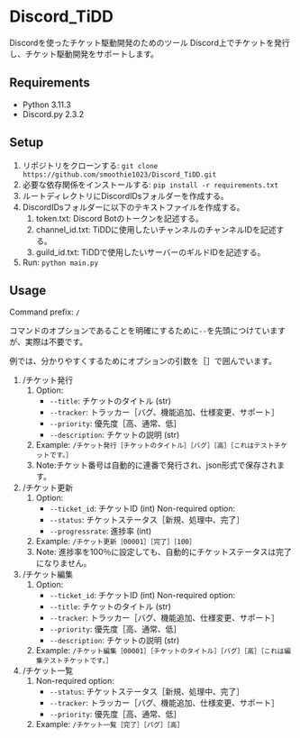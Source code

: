 # Discord_TiDD
Discordを使ったチケット駆動開発のためのツール
Discord上でチケットを発行し、チケット駆動開発をサポートします。

## Requirements
 - Python 3.11.3
 - Discord.py 2.3.2

## Setup
1. リポジトリをクローンする:
    `git clone https://github.com/smoothie1023/Discord_TiDD.git`
2. 必要な依存関係をインストールする: `pip install -r requirements.txt`
3. ルートディレクトリにDiscordIDsフォルダーを作成する。
4. DiscordIDsフォルダーに以下のテキストファイルを作成する。
    1. token.txt: Discord Botのトークンを記述する。
    2. channel_id.txt: TiDDに使用したいチャンネルのチャンネルIDを記述する。
    3. guild_id.txt: TiDDで使用したいサーバーのギルドIDを記述する。
5. Run: `python main.py`
## Usage
Command prefix: `/`

コマンドのオプションであることを明確にするために`--`を先頭につけていますが、実際は不要です。

例では、分かりやすくするためにオプションの引数を［］で囲んでいます。

1. /チケット発行
    1. Option:
        - `--title`: チケットのタイトル (str)
        - `--tracker`: トラッカー［バグ、機能追加、仕様変更、サポート］
        - `--priority`: 優先度［高、通常、低］
        - `--description`: チケットの説明 (str)
    3. Example: `/チケット発行［チケットのタイトル］［バグ］［高］［これはテストチケットです。］`
    4. Note:チケット番号は自動的に連番で発行され、json形式で保存されます。
2. /チケット更新
    1. Option:
        - `--ticket_id`: チケットID (int)
       Non-required option:
        - `--status`: チケットステータス［新規、処理中、完了］
        - `--progressrate`: 進捗率 (int)
    3. Example: `/チケット更新［00001］［完了］［100］`
    4. Note: 進捗率を100％に設定しても、自動的にチケットステータスは完了になりません。
3. /チケット編集
    1. Option:
        - `--ticket_id`: チケットID (int)
       Non-required option:
        - `--title`: チケットのタイトル (str)
        - `--tracker`: トラッカー［バグ、機能追加、仕様変更、サポート］
        - `--priority`: 優先度［高、通常、低］
        - `--description`: チケットの説明 (str)
    3. Example: `/チケット編集［00001］［チケットのタイトル］［バグ］［高］［これは編集テストチケットです。］`
4. /チケット一覧
    1. Non-required option:
        - `--status`: チケットステータス［新規、処理中、完了］
        - `--tracker`: トラッカー［バグ、機能追加、仕様変更、サポート］
        - `--priority`: 優先度［高、通常、低］
    3. Example: `/チケット一覧［完了］［バグ］［高］`

